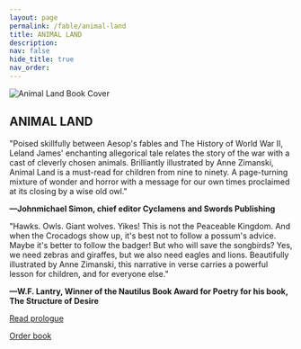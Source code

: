 ```yaml
---
layout: page
permalink: /fable/animal-land
title: ANIMAL LAND
description:
nav: false
hide_title: true
nav_order:
---
```


<div class="container">
  <div class="image-container">
    <img src="../assets/img/animal_land.jpg" alt="Animal Land Book Cover">
  </div>
  <div class="text-container">
    <h2>ANIMAL LAND</h2>
    <p>"Poised skillfully between Aesop's fables and The History of World War II, Leland James' enchanting allegorical tale relates the story of the war with a cast of cleverly chosen animals. Brilliantly illustrated by Anne Zimanski, Animal Land is a must-read for children from nine to ninety. A page-turning mixture of wonder and horror with a message for our own times proclaimed at its closing by a wise old owl."</p>
    <p><strong>—Johnmichael Simon, chief editor Cyclamens and Swords Publishing</strong></p>
    <p>"Hawks. Owls. Giant wolves. Yikes! This is not the Peaceable Kingdom. And when the Crocadogs show up, it's best not to follow a possum's advice. Maybe it's better to follow the badger! But who will save the songbirds? Yes, we need zebras and giraffes, but we also need eagles and lions. Beautifully illustrated by Anne Zimanski, this narrative in verse carries a powerful lesson for children, and for everyone else."</p>
    <p><strong>—W.F. Lantry, Winner of the Nautilus Book Award for Poetry for his book, The Structure of Desire</strong></p>
    <p><a href="#" id="toggle-sample">Read prologue</a></p>
    <p><a href="https://www.amazon.com/animal-land-allegorical-leland-james/dp/193565635x">Order book</a></p>
  </div>
</div>

<div class="centered-content" id="sample-content" style="display: none;">
  <img src="../assets/img/animal_land_illus.jpg" alt="Animal Land Illustration">
  <h2>ANIMAL LAND</h2>
  <h3>Prologue</h3>
  <pre>
Animal Land was at the heart of things,
of the story as it here unfolds,
a land ringed by many other lands
in a far away world quite like,
and quite unlike, our own imperfect world.

In its makeup Animal Land resembled
the other lands in its world,
having seaside, jungle, mountains,
forest and plains, and a diverse,
you might say "zoo like,"
array of inhabitants.

Before the story begins, let us be clear,
Animal Land was not a land
without its own sins, maybe more
than its share of unholy acts.

This is a story of Animal Land, and thereby its world,
in a time long past when Animal Land and
stalwart allies bravely opposed
an army of abominable aberrant beasts.

A time of World War.
  </pre>
</div>

<script>
  document.addEventListener('DOMContentLoaded', function() {
    const toggleLink = document.getElementById("toggle-sample");
    const prologueContent = document.getElementById("sample-content");

    toggleLink.addEventListener("click", function(event) {
      event.preventDefault(); // Prevent default link behavior
      if (prologueContent.style.display === "none") {
        prologueContent.style.display = "block"; // Show content
        toggleLink.textContent = "Hide prologue"; // Change link text
      } else {
        prologueContent.style.display = "none"; // Hide content
        toggleLink.textContent = "Read prologue"; // Change link text back
      }
    });
  });
</script>
